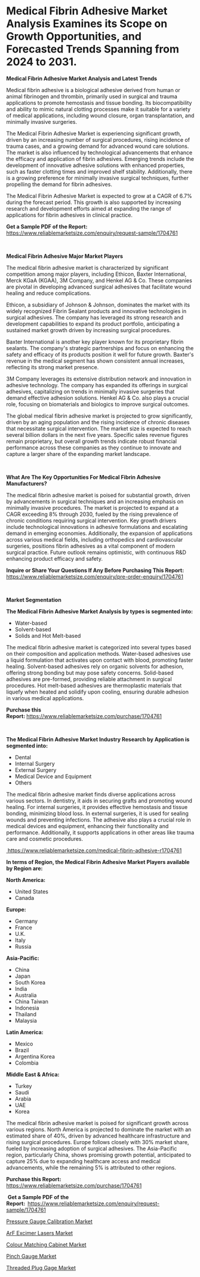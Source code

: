 <p><h1>Medical Fibrin Adhesive Market Analysis Examines its Scope on Growth Opportunities, and Forecasted Trends Spanning from 2024 to 2031.</h1></p><p><strong>Medical Fibrin Adhesive Market Analysis and Latest Trends</strong></p>
<p><p>Medical fibrin adhesive is a biological adhesive derived from human or animal fibrinogen and thrombin, primarily used in surgical and trauma applications to promote hemostasis and tissue bonding. Its biocompatibility and ability to mimic natural clotting processes make it suitable for a variety of medical applications, including wound closure, organ transplantation, and minimally invasive surgeries. </p><p>The Medical Fibrin Adhesive Market is experiencing significant growth, driven by an increasing number of surgical procedures, rising incidence of trauma cases, and a growing demand for advanced wound care solutions. The market is also influenced by technological advancements that enhance the efficacy and application of fibrin adhesives. Emerging trends include the development of innovative adhesive solutions with enhanced properties, such as faster clotting times and improved shelf stability. Additionally, there is a growing preference for minimally invasive surgical techniques, further propelling the demand for fibrin adhesives.</p><p>The Medical Fibrin Adhesive Market is expected to grow at a CAGR of 6.7% during the forecast period. This growth is also supported by increasing research and development efforts aimed at expanding the range of applications for fibrin adhesives in clinical practice.</p></p>
<p><strong>Get a Sample PDF of the Report:&nbsp;</strong> <a href="https://www.reliablemarketsize.com/enquiry/request-sample/1704761?utm_campaign=1592&utm_medium=2&utm_source=Github&utm_content=ia&utm_term=21102024&utm_id=medical-fibrin-adhesive">https://www.reliablemarketsize.com/enquiry/request-sample/1704761</a></p>
<p>&nbsp;</p>
<p><strong>Medical Fibrin Adhesive Major Market Players</strong></p>
<p><p>The medical fibrin adhesive market is characterized by significant competition among major players, including Ethicon, Baxter International, Merck KGaA (KGAA), 3M Company, and Henkel AG & Co. These companies are pivotal in developing advanced surgical adhesives that facilitate wound healing and reduce complications.</p><p>Ethicon, a subsidiary of Johnson & Johnson, dominates the market with its widely recognized Fibrin Sealant products and innovative technologies in surgical adhesives. The company has leveraged its strong research and development capabilities to expand its product portfolio, anticipating a sustained market growth driven by increasing surgical procedures.</p><p>Baxter International is another key player known for its proprietary fibrin sealants. The company's strategic partnerships and focus on enhancing the safety and efficacy of its products position it well for future growth. Baxter's revenue in the medical segment has shown consistent annual increases, reflecting its strong market presence.</p><p>3M Company leverages its extensive distribution network and innovation in adhesive technology. The company has expanded its offerings in surgical adhesives, capitalizing on trends in minimally invasive surgeries that demand effective adhesion solutions. Henkel AG & Co. also plays a crucial role, focusing on biomaterials and biologics to improve surgical outcomes.</p><p>The global medical fibrin adhesive market is projected to grow significantly, driven by an aging population and the rising incidence of chronic diseases that necessitate surgical intervention. The market size is expected to reach several billion dollars in the next five years. Specific sales revenue figures remain proprietary, but overall growth trends indicate robust financial performance across these companies as they continue to innovate and capture a larger share of the expanding market landscape.</p></p>
<p>&nbsp;</p>
<p><strong>What Are The Key Opportunities For Medical Fibrin Adhesive Manufacturers?</strong></p>
<p><p>The medical fibrin adhesive market is poised for substantial growth, driven by advancements in surgical techniques and an increasing emphasis on minimally invasive procedures. The market is projected to expand at a CAGR exceeding 8% through 2030, fueled by the rising prevalence of chronic conditions requiring surgical intervention. Key growth drivers include technological innovations in adhesive formulations and escalating demand in emerging economies. Additionally, the expansion of applications across various medical fields, including orthopedics and cardiovascular surgeries, positions fibrin adhesives as a vital component of modern surgical practice. Future outlook remains optimistic, with continuous R&D enhancing product efficacy and safety.</p></p>
<p><strong>Inquire or Share Your Questions If Any Before Purchasing This Report:</strong> <a href="https://www.reliablemarketsize.com/enquiry/pre-order-enquiry/1704761?utm_campaign=1592&utm_medium=2&utm_source=Github&utm_content=ia&utm_term=21102024&utm_id=medical-fibrin-adhesive">https://www.reliablemarketsize.com/enquiry/pre-order-enquiry/1704761</a></p>
<p>&nbsp;</p>
<p><strong>Market Segmentation</strong></p>
<p><strong>The Medical Fibrin Adhesive Market Analysis by types is segmented into:</strong></p>
<p><ul><li>Water-based</li><li>Solvent-based</li><li>Solids and Hot Melt-based</li></ul></p>
<p><p>The medical fibrin adhesive market is categorized into several types based on their composition and application methods. Water-based adhesives use a liquid formulation that activates upon contact with blood, promoting faster healing. Solvent-based adhesives rely on organic solvents for adhesion, offering strong bonding but may pose safety concerns. Solid-based adhesives are pre-formed, providing reliable attachment in surgical procedures. Hot melt-based adhesives are thermoplastic materials that liquefy when heated and solidify upon cooling, ensuring durable adhesion in various medical applications.</p></p>
<p><strong>Purchase this Report:&nbsp;</strong><a href="https://www.reliablemarketsize.com/purchase/1704761?utm_campaign=1592&utm_medium=2&utm_source=Github&utm_content=ia&utm_term=21102024&utm_id=medical-fibrin-adhesive">https://www.reliablemarketsize.com/purchase/1704761</a></p>
<p>&nbsp;</p>
<p><strong>The Medical Fibrin Adhesive Market Industry Research by Application is segmented into:</strong></p>
<p><ul><li>Dental</li><li>Internal Surgery</li><li>External Surgery</li><li>Medical Device and Equipment</li><li>Others</li></ul></p>
<p><p>The medical fibrin adhesive market finds diverse applications across various sectors. In dentistry, it aids in securing grafts and promoting wound healing. For internal surgeries, it provides effective hemostasis and tissue bonding, minimizing blood loss. In external surgeries, it is used for sealing wounds and preventing infections. The adhesive also plays a crucial role in medical devices and equipment, enhancing their functionality and performance. Additionally, it supports applications in other areas like trauma care and cosmetic procedures.</p></p>
<p><a href="https://www.reliablemarketsize.com/medical-fibrin-adhesive-r1704761?utm_campaign=1592&utm_medium=2&utm_source=Github&utm_content=ia&utm_term=21102024&utm_id=medical-fibrin-adhesive">&nbsp;https://www.reliablemarketsize.com/medical-fibrin-adhesive-r1704761</a></p>
<p><strong>In terms of Region, the Medical Fibrin Adhesive Market Players available by Region are:</strong></p>
<p>
    <p> <strong> North America: </strong>
        <ul>
            <li>United States</li>
            <li>Canada</li>
        </ul>
        </p> 
    <p> <strong> Europe: </strong>
        <ul>
            <li>Germany</li>
            <li>France</li>
            <li>U.K.</li>
            <li>Italy</li>
            <li>Russia</li>
        </ul>
        </p> 
    <p> <strong> Asia-Pacific: </strong>
        <ul>
            <li>China</li>
            <li>Japan</li>
            <li>South Korea</li>
            <li>India</li>
            <li>Australia</li>
            <li>China Taiwan</li>
            <li>Indonesia</li>
            <li>Thailand</li>
            <li>Malaysia</li>
        </ul>
        </p> 
    <p> <strong> Latin America: </strong>
        <ul>
            <li>Mexico</li>
            <li>Brazil</li>
            <li>Argentina Korea</li>
            <li>Colombia</li>
        </ul>
        </p> 
    <p> <strong> Middle East & Africa: </strong>
        <ul>
            <li>Turkey</li>
            <li>Saudi</li>
            <li>Arabia</li>
            <li>UAE</li>
            <li>Korea</li>
        </ul>
    </p>
    </p>
<p><p>The medical fibrin adhesive market is poised for significant growth across various regions. North America is projected to dominate the market with an estimated share of 40%, driven by advanced healthcare infrastructure and rising surgical procedures. Europe follows closely with 30% market share, fueled by increasing adoption of surgical adhesives. The Asia-Pacific region, particularly China, shows promising growth potential, anticipated to capture 25% due to expanding healthcare access and medical advancements, while the remaining 5% is attributed to other regions.</p></p>
<p><strong>Purchase this Report: </strong><a href="https://www.reliablemarketsize.com/purchase/1704761?utm_campaign=1592&utm_medium=2&utm_source=Github&utm_content=ia&utm_term=21102024&utm_id=medical-fibrin-adhesive">https://www.reliablemarketsize.com/purchase/1704761</a></p>
<p>&nbsp;<strong>Get a Sample PDF of the Report:&nbsp;&nbsp;</strong><a href="https://www.reliablemarketsize.com/enquiry/request-sample/1704761?utm_campaign=1592&utm_medium=2&utm_source=Github&utm_content=ia&utm_term=21102024&utm_id=medical-fibrin-adhesive">https://www.reliablemarketsize.com/enquiry/request-sample/1704761</a></p>
<p><strong></strong></p>
<p><p><a href="https://www.linkedin.com/pulse/global-pressure-gauge-calibration-market-sector2024-2031-kavne?utm_campaign=1592&utm_medium=2&utm_source=Github&utm_content=ia&utm_term=21102024&utm_id=medical-fibrin-adhesive">Pressure Gauge Calibration Market</a></p><p><a href="https://www.linkedin.com/pulse/arf-excimer-lasers-market-size-share-analysis-growth-2353e?utm_campaign=1592&utm_medium=2&utm_source=Github&utm_content=ia&utm_term=21102024&utm_id=medical-fibrin-adhesive">ArF Excimer Lasers Market</a></p><p><a href="https://www.linkedin.com/pulse/emerging-opportunities-challenges-global-colour-matching-lolie?utm_campaign=1592&utm_medium=2&utm_source=Github&utm_content=ia&utm_term=21102024&utm_id=medical-fibrin-adhesive">Colour Matching Cabinet Market</a></p><p><a href="https://www.linkedin.com/pulse/global-pinch-gauge-market-landscape-future-trends-strategic-forecast-zd0fe?utm_campaign=1592&utm_medium=2&utm_source=Github&utm_content=ia&utm_term=21102024&utm_id=medical-fibrin-adhesive">Pinch Gauge Market</a></p><p><a href="https://www.linkedin.com/pulse/threaded-plug-gage-market-size-segmentation-trends-growth-analysis-zjsqe?utm_campaign=1592&utm_medium=2&utm_source=Github&utm_content=ia&utm_term=21102024&utm_id=medical-fibrin-adhesive">Threaded Plug Gage Market</a></p></p>